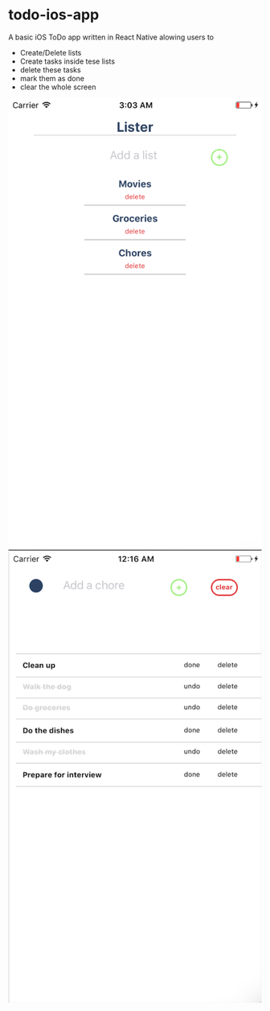 # todo-ios-app
A basic iOS ToDo app written in React Native alowing users to
 * Create/Delete lists
 * Create tasks inside tese lists
 * delete these tasks
 * mark them as done
 * clear the whole screen

![screenshot of Todo app](src/img/INDEXPAGE.png)
![screenshot of Todo app](src/img/TODOPAGE.png)

